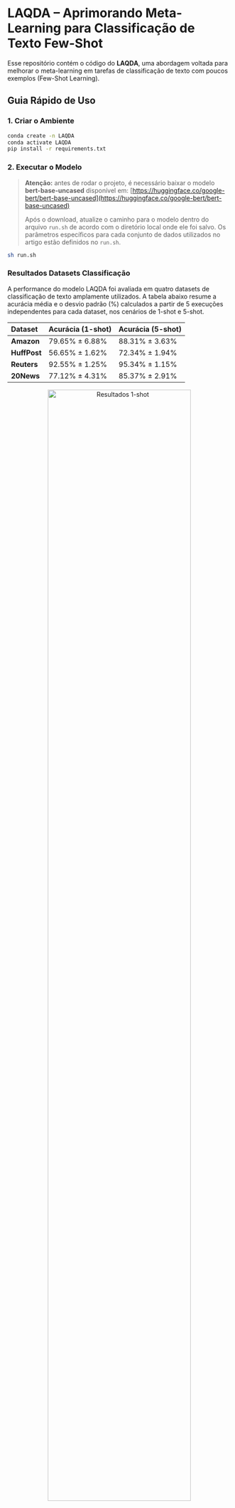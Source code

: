 # LAQDA – Aprimorando Meta-Learning para Classificação de Texto Few-Shot

Esse repositório contém o código do **LAQDA**, uma abordagem voltada para melhorar o meta-learning em tarefas de classificação de texto com poucos exemplos (Few-Shot Learning).


## Guia Rápido de Uso

### 1. Criar o Ambiente

```bash
conda create -n LAQDA 
conda activate LAQDA
pip install -r requirements.txt
```

### 2. Executar o Modelo

> **Atenção:** antes de rodar o projeto, é necessário baixar o modelo **bert-base-uncased** disponível em:
> [https://huggingface.co/google-bert/bert-base-uncased](https://huggingface.co/google-bert/bert-base-uncased)
>
> Após o download, atualize o caminho para o modelo dentro do arquivo `run.sh` de acordo com o diretório local onde ele foi salvo.
> Os parâmetros específicos para cada conjunto de dados utilizados no artigo estão definidos no `run.sh`.

```bash
sh run.sh
```

### Resultados Datasets Classificação

A performance do modelo LAQDA foi avaliada em quatro datasets de classificação de texto amplamente utilizados. A tabela abaixo resume a acurácia média e o desvio padrão (%) calculados a partir de 5 execuções independentes para cada dataset, nos cenários de 1-shot e 5-shot.

| Dataset    | Acurácia (1-shot) | Acurácia (5-shot) |
| :--------- | :---------------- | :---------------- |
| **Amazon** | 79.65% ± 6.88%    | 88.31% ± 3.63%    |
| **HuffPost** | 56.65% ± 1.62%    | 72.34% ± 1.94%    |
| **Reuters** | 92.55% ± 1.25%    | 95.34% ± 1.15%    |
| **20News** | 77.12% ± 4.31%    | 85.37% ± 2.91%    |

<p align="center">
  <img src="results/resultado-1shot.png" alt="Resultados 1-shot" width="80%"/>
  <img src="results/resultado-5shot.png" alt="Resultados 5-shot" width="80%"/>
</p>
<p align="center"><em>Figura 1 – Resultados por pasta nos datasets de classificação de texto</em></p>


#### Análise dos Resultados

Os resultados demonstram a eficácia da abordagem LAQDA em melhorar a performance de modelos de meta-learning, especialmente em cenários de extrema escassez de dados (1-shot).

  * **Alto Desempenho em Cenários de 1-shot:** O desempenho notável, especialmente em datasets como **Reuters (92.55%)** e **Amazon (79.65%)**, valida a principal inovação do LAQDA: o **Query-Data-Augmenter (QDA)**. Ao usar os próprios exemplos do conjunto de consulta para refinar um protótipo criado a partir de um único exemplo, o modelo consegue estabilizar e corrigir a representação da classe, mitigando o risco de um único exemplo de suporte ser um outlier e não representativo.

  * **Impacto da Semântica dos Rótulos:** O **Label-Adapter (LA)** contribui para criar um espaço de características mais coeso, onde as classes são mais distinguíveis. Isso é evidenciado pela performance robusta em datasets com classes bem definidas, como o Reuters, onde o desvio padrão baixo indica uma grande estabilidade nos resultados.

  * **Consistência e Generalização:** O modelo apresenta um ganho de performance consistente ao passar de 1-shot para 5-shot em todos os cenários. Isso mostra que, embora seja otimizado para poucos dados, sua capacidade de criar protótipos de qualidade escala bem com o aumento (ainda que pequeno) de informações disponíveis. A variação de performance entre os datasets (ex: HuffPost vs. Reuters) reflete a complexidade intrínseca e a separabilidade das classes em cada um, mas a metodologia LAQDA se prova eficaz em todos eles.

<p align="center">
  <img src="results/media-1shot.png" alt="Média 1-shot" width="80%"/>
  <img src="results/media-5shot.png" alt="Média 5-shot" width="80%"/>
</p>
<p align="center"><em>Figura 2 – Acurácia média por dataset</em></p>


### Resultados em Datasets de Intenção

A performance do modelo LAQDA também foi avaliada em quatro datasets de classificação de intenção amplamente utilizados. A tabela abaixo resume a acurácia média e o desvio padrão (%) calculados a partir de 5 execuções independentes para cada dataset, nos cenários de 1-shot e 5-shot.

| Dataset       | Acurácia (1-shot) | Acurácia (5-shot) |
| :------------ | :---------------- | :---------------- |
| **Banking77** | 89.18% ± 1.19%    | 94.77% ± 0.52%    |
| **Clinc150**  | 96.98% ± 0.53%    | 98.58% ± 0.20%    |
| **Hwu64**     | 85.22% ± 1.47%    | 91.76% ± 1.33%    |
| **Liu**       | 87.96% ± 1.88%    | 93.50% ± 1.13%    |

<p align="center">
  <img src="results/resultado_intent_1shot.png" alt="Resultados Intenção 1-shot" width="80%"/>
  <img src="results/resultado_intent_5shot.png" alt="Resultados Intenção 5-shot" width="80%"/>
</p>
<p align="center"><em>Figura 3 – Resultados por pasta nos datasets de intenção</em></p>


#### Análise dos Resultados

Os resultados confirmam a robustez do LAQDA em cenários de classificação de intenção:

* **Excelente Desempenho Geral:** Datasets como **Clinc150** atingem quase **97% de acurácia em 1-shot** e superam **98% em 5-shot**, evidenciando que a abordagem lida bem mesmo em tarefas com grande número de intenções distintas.
* **Estabilidade em Dados Complexos:** O **Banking77**, conhecido por possuir intenções semanticamente próximas, manteve acurácias consistentes com **desvio padrão baixo**, o que indica a capacidade do modelo em diferenciar nuances de intenções similares.
* **Impacto do Aumento de Suporte:** Assim como nos datasets de classificação de texto, há **ganhos consistentes ao passar de 1-shot para 5-shot**, com destaque para o Hwu64, que apresentou salto de mais de 6 pontos percentuais, demonstrando que o QDA e o Label-Adapter reforçam representações mesmo em domínios mais desafiadores.

<p align="center">
  <img src="results/media_intent_1shot.png" alt="Média Intenção 1-shot" width="80%"/>
  <img src="results/media_intent_5shot.png" alt="Média Intenção 5-shot" width="80%"/>
</p>
<p align="center"><em>Figura 4 – Acurácia média por dataset de intenção</em></p>  
